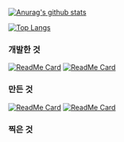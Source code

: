 [![Anurag's github stats](https://github-readme-stats.vercel.app/api?username=sunrinint&show_icons=true&theme=radical)](https://github.com/sunrinint)

[![Top Langs](https://github-readme-stats.vercel.app/api/top-langs/?username=sunrinint&langs_count=10&layout=compact&show_icons=true&theme=radical)](https://github.com/sunrinint)

### 개발한 것
[![ReadMe Card](https://github-readme-stats.vercel.app/api/pin/?username=sunrinint&repo=DigitalContents2020-03&show_icons=true&theme=radical)](https://github.com/sunrinint/DigitalContents2020-03) [![ReadMe Card](https://github-readme-stats.vercel.app/api/pin/?username=sunrinint&repo=CitizenLab2020&show_icons=true&theme=radical)](https://github.com/sunrinint/CitizenLab2020)


### 만든 것
[![ReadMe Card](https://github-readme-stats.vercel.app/api/pin/?username=Start-Android&repo=StartAndroid&show_icons=true&theme=radical)](https://github.com/Start-Android/StartAndroid) [![ReadMe Card](https://github-readme-stats.vercel.app/api/pin/?username=sunrinint&repo=Start-Python&show_icons=true&theme=radical)](https://github.com/sunrinint/Start-Python)


### 찍은 것
<!--[2020. 12](https://www.youtube.com/watch?v=ZXieSvn2LJc) -->

<!--[2020. 08](https://youtu.be/AEqPz3TJ4mY)-->
